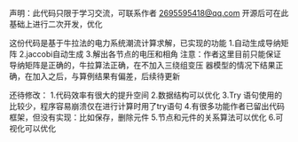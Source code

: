 
声明：此代码只限于学习交流，可联系作者 2695595418@qq.com
开源后可在此基础上进行二次开发，优化

这份代码是基于牛拉法的电力系统潮流计算求解，已实现的功能
1.自动生成导纳矩阵
2.jaccobi自动生成
3.解出各节点的电压和相角
注意：作者这里目前只能保证导纳矩阵是正确的，牛拉算法正确，在不加入三绕组变压		  器模型的情况下结果正确，在加入之后，与算例结果有偏差，后续待更新

还待修改：
1.代码效率有很大的提升空间
2.数据结构可以优化
3.Try 语句使用的比较少，程序容易崩溃仅在进行计算时用了try语句
4.有很多功能作者已留出代码框架，但没有实现：比如保存，删除元件
5.节点和元件的关系算法可以优化
6.可视化可以优化
